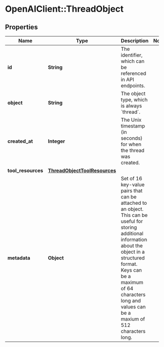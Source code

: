 # OpenAIClient::ThreadObject

## Properties
Name | Type | Description | Notes
------------ | ------------- | ------------- | -------------
**id** | **String** | The identifier, which can be referenced in API endpoints. | 
**object** | **String** | The object type, which is always &#x60;thread&#x60;. | 
**created_at** | **Integer** | The Unix timestamp (in seconds) for when the thread was created. | 
**tool_resources** | [**ThreadObjectToolResources**](ThreadObjectToolResources.md) |  | 
**metadata** | **Object** | Set of 16 key-value pairs that can be attached to an object. This can be useful for storing additional information about the object in a structured format. Keys can be a maximum of 64 characters long and values can be a maxium of 512 characters long.  | 

